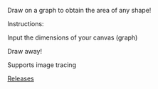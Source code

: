 Draw on a graph to obtain the area of any shape!
<p></p>
Instructions:
<p>Input the dimensions of your canvas (graph)
<p>Draw away!
<p></p>
Supports image tracing
<p></p>
<a href="https://github.com/jroo3121/AreaDraw/releases">Releases</a>

